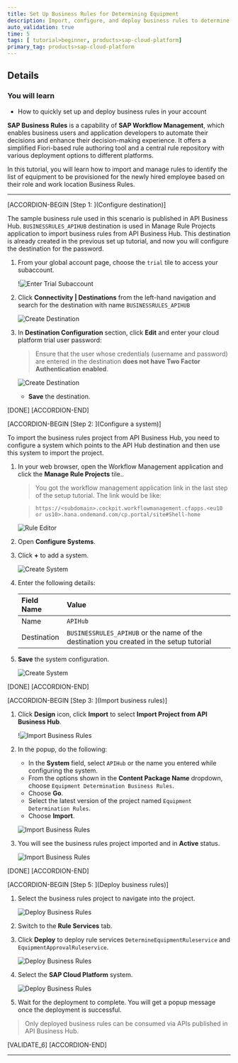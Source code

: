 ```yaml
---
title: Set Up Business Rules for Determining Equipment
description: Import, configure, and deploy business rules to determine equipment for new employees using Business Rules.
auto_validation: true
time: 5
tags: [ tutorial>beginner, products>sap-cloud-platform]
primary_tag: products>sap-cloud-platform
---
```


## Details
### You will learn
- How to quickly set up and deploy business rules in your account

**SAP Business Rules** is a capability of **SAP Workflow Management**, which enables business users and application developers to automate their decisions and enhance their decision-making experience. It offers a simplified Fiori-based rule authoring tool and a central rule repository with various deployment options to different platforms.

In this tutorial, you will learn how to import and manage rules to identify the list of equipment to be provisioned for the newly hired employee based on their role and work location Business Rules.

---

[ACCORDION-BEGIN [Step 1: ](Configure destination)]

The sample business rule used in this scenario is published in API Business Hub. `BUSINESSRULES_APIHUB` destination is used in Manage Rule Projects  application to import business rules from API Business Hub. This destination is already created in the previous set up tutorial, and now you will configure the destination for the password.

1. From your global account page, choose the `trial` tile to access your subaccount.

    !![Enter Trial Subaccount](entertrialaccount.png)

2. Click **Connectivity | Destinations** from the left-hand navigation and search for the destination with name `BUSINESSRULES_APIHUB`

    ![Create Destination](createdestination-apihub.png)

3. In **Destination Configuration** section, click **Edit** and enter your cloud platform trial user password:

    > Ensure that the user whose credentials (username and password) are entered in the destination **does not have Two Factor Authentication enabled**.

    ![Create Destination](savedestination-apihub.png)

    - **Save** the destination.

[DONE]
[ACCORDION-END]

[ACCORDION-BEGIN [Step 2: ](Configure a system)]

To import the business rules project from API Business Hub, you need to configure a system which points to the API Hub destination and then use this system to import the project.

1. In your web browser, open the Workflow Management application and click the **Manage Rule Projects** tile..

    >You got the workflow management application link in the last step of the setup tutorial. The link would be like:  

    > `https://<subdomain>.cockpit.workflowmanagement.cfapps.<eu10 or us10>.hana.ondemand.com/cp.portal/site#Shell-home`

    ![Rule Editor](ruleeditor.png)

2. Open **Configure Systems**.

3. Click **+** to add a system.

    ![Create System](CreateSystem.png)

4. Enter the following details:

    |  Field Name     | Value
    |  :------------- | :-------------
    |  Name           | `APIHub`
    |  Destination    | `BUSINESSRULES_APIHUB` or the name of the destination you created in the setup tutorial

5. **Save** the system configuration.

    ![Create System](CreateSystem_2.png)

[DONE]
[ACCORDION-END]


[ACCORDION-BEGIN [Step 3: ](Import business rules)]

1. Click **Design** icon, click **Import** to select **Import Project from API Business Hub**.

    !![Import Business Rules](ImportAPIHub.png)

2. In the popup, do the following:
    - In the **System** field, select `APIHub` or the name you entered while configuring the system.
    - From the options shown in the **Content Package Name** dropdown, choose `Equipment Determination Business Rules`.
    - Choose **Go**.
    - Select the latest version of the project named `Equipment Determination Rules`.  
    - Choose **Import**.

    ![Import Business Rules](ImportRules.png)

3. You will see the business rules project imported and in **Active** status.

    ![Import Business Rules](ImportRules_2.png)

[DONE]
[ACCORDION-END]

[ACCORDION-BEGIN [Step 5: ](Deploy business rules)]

1. Select the business rules project to navigate into the project.

    ![Deploy Business Rules](deploy-ruleservice_1.png)

2. Switch to the **Rule Services** tab.

3. Click **Deploy** to deploy rule services `DetermineEquipmentRuleservice` and `EquipmentApprovalRuleservice`.

    ![Deploy Business Rules](deploy-ruleservice_2.png)

4. Select the **SAP Cloud Platform** system.

    ![Deploy Business Rules](deploy-ruleservice_3.png)

5. Wait for the deployment to complete. You will get a popup message once the deployment is successful.

> Only deployed business rules can be consumed via APIs published in API Business Hub.

[VALIDATE_6]
[ACCORDION-END]

---
